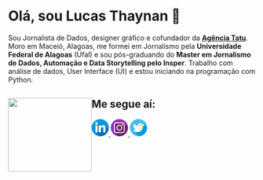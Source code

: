 # Olá, sou Lucas Thaynan 👋
Sou Jornalista de Dados, designer gráfico e cofundador da [**Agência Tatu**](https://www.agenciatatu.com.br/). Moro em Maceió, Alagoas, me formei em Jornalismo pela **Universidade Federal de Alagoas**  (Ufal) e sou pós-graduando do **Master em Jornalismo de Dados, Automação e Data Storytelling pelo Insper**. Trabalho com análise de dados, User Interface (UI) e estou iniciando na programação com Python.



## Me segue aí: <a href="https://media.giphy.com/media/MF1S3yYk8cMJKbBBwT/giphy.gif"><img align="left" width="170" height="150" src="https://media.giphy.com/media/MF1S3yYk8cMJKbBBwT/giphy.gif?raw=true"></a>
<p align="left">
  <a href= "https://www.linkedin.com/in/lucasthaynan/">
    <img width="35" height="35" src="https://github.com/lucasthaynan/lucasthaynan/blob/main/linkedin.png?raw=true"/> 
  </a>
  <a href= "https://www.instagram.com/lucas_thaynan/">
    <img width="35" height="35" src="https://github.com/lucasthaynan/lucasthaynan/blob/main/instagram%20(2).png?raw=true"/>
  </a>
  <a href= "https://twitter.com/lucas_thaynan">
    <img width="35" height="35" src="https://github.com/lucasthaynan/lucasthaynan/blob/main/twitter%20(1).png?raw=true"/>

<!--
**lucasthaynan/lucasthaynan** is a ✨ _special_ ✨ repository because its `README.md` (this file) appears on your GitHub profile.

Here are some ideas to get you started:

- 🔭 I’m currently working on ...
- 🌱 I’m currently learning ...
- 👯 I’m looking to collaborate on ...
- 🤔 I’m looking for help with ...
- 💬 Ask me about ...
- 📫 How to reach me: ...
- 😄 Pronouns: ...
- ⚡ Fun fact: ...
-->
